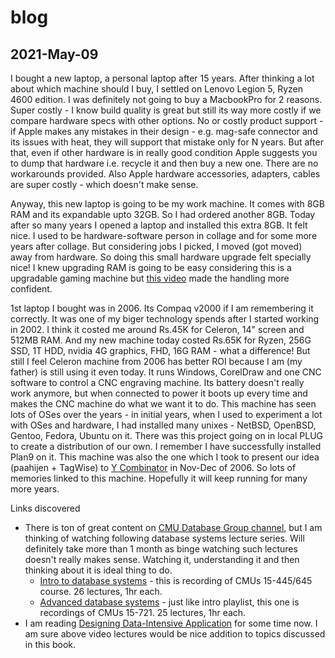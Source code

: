 # blog
## 2021-May-09
I bought a new laptop, a personal laptop after 15 years. After thinking a lot about which machine should I buy, I settled on Lenovo Legion 5, Ryzen 4600 edition. I was definitely not going to buy a MacbookPro for 2 reasons. Super costly - I know build quality is great but still its way more costly if we compare hardware specs with other options. No or costly product support - if Apple makes any mistakes in their design - e.g. mag-safe connector and its issues with heat, they will support that mistake only for N years. But after that, even if other hardware is in really good condition Apple suggests you to dump that hardware i.e. recycle it and then buy a new one. There are no workarounds provided. Also Apple hardware accessories, adapters, cables are super costly - which doesn't make sense.

Anyway, this new laptop is going to be my work machine. It comes with 8GB RAM and its expandable upto 32GB. So I had ordered another 8GB. Today after so many years I opened a laptop and installed this extra 8GB. It felt nice. I used to be hardware-software person in collage and for some more years after collage. But considering jobs I picked, I moved (got moved) away from hardware. So doing this small hardware upgrade felt specially nice! I knew upgrading RAM is going to be easy considering this is a upgradable gaming machine but [this video](https://www.youtube.com/watch?v=0sZlqqLC8UM) made the handling more confident.

1st laptop I bought was in 2006. Its Compaq v2000 if I am remembering it correctly. It was one of my biger technology spends after I started working in 2002. I think it costed me around Rs.45K for Celeron, 14" screen and 512MB RAM. And my new machine today costed Rs.65K for Ryzen, 256G SSD, 1T HDD, nvidia 4G graphics, FHD, 16G RAM - what a difference! But still I feel Celeron machine from 2006 has better ROI because I am (my father) is still using it even today. It runs Windows, CorelDraw and one CNC software to control a CNC engraving machine. Its battery doesn't really work anymore, but when connected to power it boots up every time and makes the CNC machine do what we want it to do. This machine has seen lots of OSes over the years - in initial years, when I used to experiment a lot with OSes and hardware, I had installed many unixes - NetBSD, OpenBSD, Gentoo, Fedora, Ubuntu on it. There was this project going on in local PLUG to create a distribution of our own. I remember I have successfully installed Plan9 on it. This machine was also the one which I took to present our idea (paahijen + TagWise) to [Y Combinator](https://www.ycombinator.com/) in Nov-Dec of 2006. So lots of memories linked to this machine. Hopefully it will keep running for many more years.

Links discovered
* There is ton of great content on [CMU Database Group channel](https://www.youtube.com/c/CMUDatabaseGroup/videos), but I am thinking of watching following database systems lecture series. Will definitely take more than 1 month as binge watching such lectures doesn't really makes sense. Watching it, understanding it and then thinking about it is ideal thing to do.
  * [Intro to database systems](https://www.youtube.com/playlist?list=PLSE8ODhjZXjbohkNBWQs_otTrBTrjyohi) - this is recording of CMUs 15-445/645 course. 26 lectures, 1hr each.
  * [Advanced database systems](https://www.youtube.com/playlist?list=PLSE8ODhjZXjasmrEd2_Yi1deeE360zv5O) - just like intro playlist, this one is recordings of CMUs 15-721. 25 lectures, 1hr each.
* I am reading [Designing Data-Intensive Application](https://dataintensive.net/buy.html) for some time now. I am sure above video lectures would be nice addition to topics discussed in this book.

